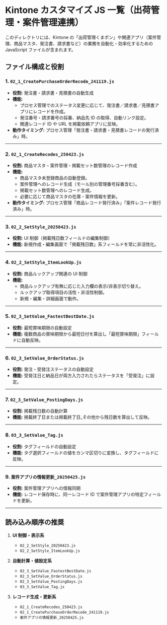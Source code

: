 # Kintone カスタマイズ JS 一覧（出荷管理・案件管理連携）

このディレクトリには、Kintone の「出荷管理くまポン」や関連アプリ（案件管理、商品マスタ、発注書、請求書など）の業務を自動化・効率化するための JavaScript ファイルが含まれます。

## ファイル構成と役割

### 1. `02_1_CreatePurchaseOrderRecode_241119.js`

- **役割:** 発注書・請求書・見積書の自動生成
- **機能:**
  - プロセス管理でのステータス変更に応じて、発注書／請求書／見積書アプリにレコードを作成。
  - 発注番号・請求番号の採番、納品先 ID の取得、自動リンク設定。
  - 関連レコード ID や URL を掲載依頼アプリに反映。
- **動作タイミング:** プロセス管理「発注書・請求書・見積書レコードの発行済み」時。

---

### 2. `02_1_CreateRecodes_250423.js`

- **役割:** 商品マスタ・案件管理・掲載セット数管理のレコード作成
- **機能:**
  - 商品マスタ未登録商品の自動登録。
  - 案件管理へのレコード生成（モール別の管理番号採番含む）。
  - 掲載セット数管理へのレコード生成。
  - 必要に応じて商品マスタの在庫・案件情報を更新。
- **動作タイミング:** プロセス管理「商品レコード発行済み」「案件レコード発行済み」時。

---

### 3. `02_2_SetStyle_20250423.js`

- **役割:** UI 制御（掲載残日数フィールドの編集制御）
- **機能:** 新規作成・編集画面で「掲載残日数」系フィールドを常に非活性化。

---

### 4. `02_2_SetStyle_ItemLookUp.js`

- **役割:** 商品ルックアップ関連の UI 制御
- **機能:**
  - 商品ルックアップ有無に応じた入力欄の表示/非表示切り替え。
  - ルックアップ取得項目の活性・非活性制御。
  - 新規・編集・詳細画面で動作。

---

### 5. `02_3_SetValue_FastestBestDate.js`

- **役割:** 最短賞味期限の自動設定
- **機能:** 複数商品の賞味期限から最短日付を算出し「最短賞味期限」フィールドに自動反映。

---

### 6. `02_3_SetValue_OrderStatus.js`

- **役割:** 発注・受発注ステータスの自動設定
- **機能:** 受発注日と納品日が両方入力されたらステータスを「受発注」に設定。

---

### 7. `02_3_SetValue_PostingDays.js`

- **役割:** 掲載残日数の自動計算
- **機能:** 掲載終了日または掲載終了日\_その他から残日数を算出して反映。

---

### 8. `03_3_SetValue_Tag.js`

- **役割:** タグフィールドの自動設定
- **機能:** タグ選択フィールドの値をカンマ区切りに変換し、タグフィールドに反映。

---

### 9. `案件アプリの情報更新_20250425.js`

- **役割:** 案件管理アプリへの情報同期
- **機能:** レコード保存時に、同一レコード ID で案件管理アプリの特定フィールドを更新。

---

## 読み込み順序の推奨

1. **UI 制御・表示系**

   - `02_2_SetStyle_20250423.js`
   - `02_2_SetStyle_ItemLookUp.js`

2. **自動計算・値設定系**

   - `02_3_SetValue_FastestBestDate.js`
   - `02_3_SetValue_OrderStatus.js`
   - `02_3_SetValue_PostingDays.js`
   - `03_3_SetValue_Tag.js`

3. **レコード生成・更新系**
   - `02_1_CreateRecodes_250423.js`
   - `02_1_CreatePurchaseOrderRecode_241119.js`
   - `案件アプリの情報更新_20250425.js`
